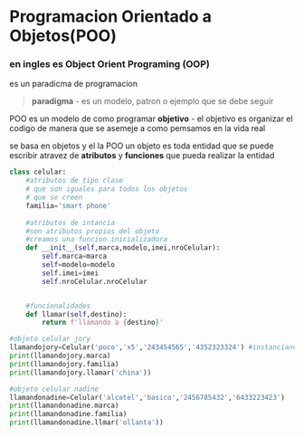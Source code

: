 # Programacion Orientado a Objetos(POO)
### en ingles es Object Orient Programing (OOP)
es un paradicma de programacion
> **paradigma** - es un modelo, patron o ejemplo que se debe seguir

POO es un modelo de como programar 
**objetivo** - el objetivo es organizar el codigo de manera que se asemeje a como pemsamos en la vida real

se basa en objetos
y el la POO un objeto es toda entidad que se puede escribir atravez de **atributos** y **funciones** que pueda realizar la entidad

```python
class celular:
    #atributos de tipo clase
    # que son iguales para todos los objetos
    # que se creen
    familia='smart phone'
    
    #atributos de intancia
    #son atributos propios del objeto 
    #creamos una funcion inicializadora
    def __init__(self,marca,modelo,imei,nroCelular):
        self.marca=marca
        self=modelo=modelo
        self.imei=imei
        self.nroCelular.nroCelular


    #funcionalidades
    def llamar(self,destino):
        return f'llamando a {destino}'

#objeto celular jory
llamandojory=Celular('poco','x5','243454565','4352323324') #instanciando mi clase - creando mi objeto celular
print(llamandojory.marca)
print(llamandojory.familia)
print(llamandojory.llamar('china'))

#objeto celular nadine
llamandonadine=Celular('alcatel','basico','2456785432','6433223423')
print(llamandonadine.marca)
print(llamandonadine.familia)
print(llamandonadine.llmar('ollanta'))

 ```